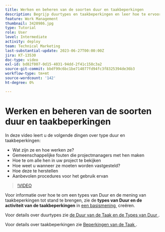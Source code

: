 ```yaml
---
title: Werken en beheren van de soorten duur en taakbeperkingen
description: Begrijp duurtypes en taakbeperkingen en leer hoe te ervoor te zorgen u hen opstelling behoorlijk in uw projecten hebt.
feature: Work Management
thumbnail: 3420986.jpg
type: Tutorial
role: User
level: Intermediate
activity: deploy
team: Technical Marketing
last-substantial-update: 2023-06-27T00:00:00Z
jira: KT-13530
doc-type: video
exl-id: bd82f007-0d15-4031-94dd-2f41c158c3a2
source-git-commit: bbdf99c6bc1be714077fd94fc3f8325394de36b3
workflow-type: tm+mt
source-wordcount: '142'
ht-degree: 0%

---
```


# Werken en beheren van de soorten duur en taakbeperkingen

In deze video leert u de volgende dingen over type duur en taakbeperkingen:

* Wat zijn ze en hoe werken ze?
* Gemeenschappelijke fouten die projectmanagers met hen maken
* Hoe te om alle hen in uw project te bekijken
* Hoe weet u wanneer ze moeten worden vastgesteld?
* Hoe deze te herstellen
* Aanbevolen procedures voor het gebruik ervan


>[!VIDEO](https://video.tv.adobe.com/v/3428947/?quality=12&learn=on&enablevpops=1&captions=dut)


Voor informatie over hoe te om een types van Duur en de mening van taakbeperkingen tot stand te brengen, zie de **types van Duur en de activiteit van de taakbeperkingen** in [&#x200B; een basismening &#x200B;](https://experienceleague.adobe.com/docs/workfront-learn/tutorials-workfront/reporting/basic-reporting/create-a-basic-view.html?lang=nl-NL) creëren.

Voor details over duurtypes zie [&#x200B; de Duur van de Taak en de Types van Duur &#x200B;](https://experienceleague.adobe.com/docs/workfront/using/manage-work/tasks/task-duration-and-duration-types/task-duration-duration-type.html?lang=nl-NL).

Voor details over taakbeperkingen zie [&#x200B; Beperkingen van de Taak &#x200B;](https://experienceleague.adobe.com/docs/workfront/using/manage-work/tasks/task-constraints/task-constraints.html?lang=nl-NL).
